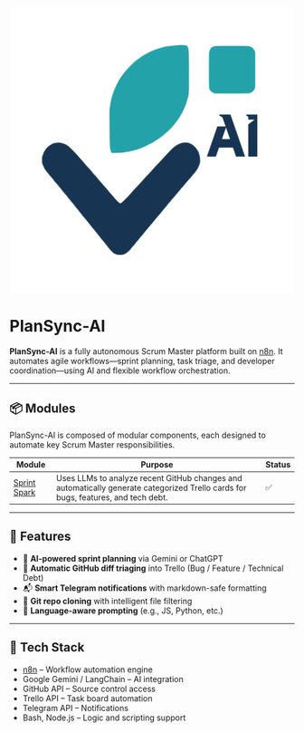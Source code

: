 ![PlanSync-AI Logo](assets/PlanSync-AI%20Logo.png)

# PlanSync-AI

**PlanSync-AI** is a fully autonomous Scrum Master platform built on [n8n](https://n8n.io). It automates agile workflows—sprint planning, task triage, and developer coordination—using AI and flexible workflow orchestration.

---

## 📦 Modules

PlanSync-AI is composed of modular components, each designed to automate key Scrum Master responsibilities.

| Module           | Purpose                                                                                                                                     | Status |
|------------------|---------------------------------------------------------------------------------------------------------------------------------------------|--------|
| [Sprint Spark](modules/Sprint-Spark.md) | Uses LLMs to analyze recent GitHub changes and automatically generate categorized Trello cards for bugs, features, and tech debt. | ✅     |

---

## 🚀 Features

- 🤖 **AI-powered sprint planning** via Gemini or ChatGPT
- 🔄 **Automatic GitHub diff triaging** into Trello (Bug / Feature / Technical Debt)
- 📬 **Smart Telegram notifications** with markdown-safe formatting
- 📂 **Git repo cloning** with intelligent file filtering
- 🧪 **Language-aware prompting** (e.g., JS, Python, etc.)

---

## 🧰 Tech Stack

- [n8n](https://n8n.io) – Workflow automation engine  
- Google Gemini / LangChain – AI integration  
- GitHub API – Source control access  
- Trello API – Task board automation  
- Telegram API – Notifications  
- Bash, Node.js – Logic and scripting support  
